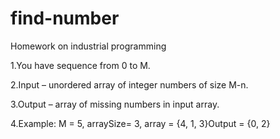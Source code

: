 # find-number
Homework on industrial programming

1.You have sequence from 0 to M.

2.Input – unordered array of integer numbers of size M-n.

3.Output – array of missing numbers in input array.

4.Example: M = 5, arraySize= 3, array = {4, 1, 3}Output = {0, 2}